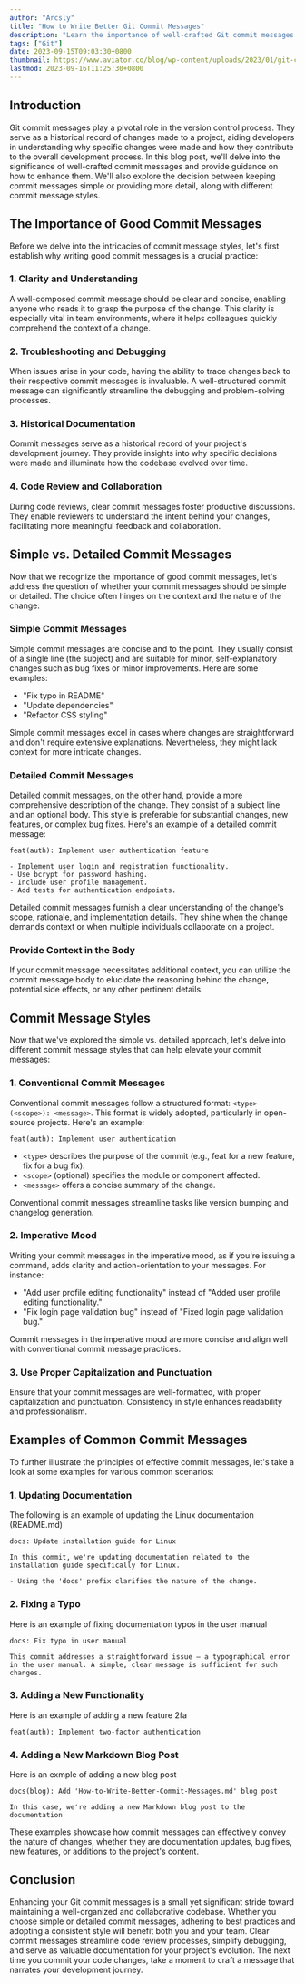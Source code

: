 ```yaml
---
author: "Arcsly"
title: "How to Write Better Git Commit Messages"
description: "Learn the importance of well-crafted Git commit messages and discover whether simple or detailed commit messages are right for your projects. Explore various commit message styles and best practices to enhance collaboration and codebase documentation."
tags: ["Git"]
date: 2023-09-15T09:03:30+0800
thumbnail: https://www.aviator.co/blog/wp-content/uploads/2023/01/git-commit.png
lastmod: 2023-09-16T11:25:30+0800
---
```


## Introduction

Git commit messages play a pivotal role in the version control process. They serve as a historical record of changes made to a project, aiding developers in understanding why specific changes were made and how they contribute to the overall development process. In this blog post, we'll delve into the significance of well-crafted commit messages and provide guidance on how to enhance them. We'll also explore the decision between keeping commit messages simple or providing more detail, along with different commit message styles.

## The Importance of Good Commit Messages

Before we delve into the intricacies of commit message styles, let's first establish why writing good commit messages is a crucial practice:

### 1. Clarity and Understanding

A well-composed commit message should be clear and concise, enabling anyone who reads it to grasp the purpose of the change. This clarity is especially vital in team environments, where it helps colleagues quickly comprehend the context of a change.

### 2. Troubleshooting and Debugging

When issues arise in your code, having the ability to trace changes back to their respective commit messages is invaluable. A well-structured commit message can significantly streamline the debugging and problem-solving processes.

### 3. Historical Documentation

Commit messages serve as a historical record of your project's development journey. They provide insights into why specific decisions were made and illuminate how the codebase evolved over time.

### 4. Code Review and Collaboration

During code reviews, clear commit messages foster productive discussions. They enable reviewers to understand the intent behind your changes, facilitating more meaningful feedback and collaboration.

## Simple vs. Detailed Commit Messages

Now that we recognize the importance of good commit messages, let's address the question of whether your commit messages should be simple or detailed. The choice often hinges on the context and the nature of the change:

### Simple Commit Messages

Simple commit messages are concise and to the point. They usually consist of a single line (the subject) and are suitable for minor, self-explanatory changes such as bug fixes or minor improvements. Here are some examples:

- "Fix typo in README"
- "Update dependencies"
- "Refactor CSS styling"

Simple commit messages excel in cases where changes are straightforward and don't require extensive explanations. Nevertheless, they might lack context for more intricate changes.

### Detailed Commit Messages

Detailed commit messages, on the other hand, provide a more comprehensive description of the change. They consist of a subject line and an optional body. This style is preferable for substantial changes, new features, or complex bug fixes. Here's an example of a detailed commit message:

```plaintext
feat(auth): Implement user authentication feature

- Implement user login and registration functionality.
- Use bcrypt for password hashing.
- Include user profile management.
- Add tests for authentication endpoints.
```

Detailed commit messages furnish a clear understanding of the change's scope, rationale, and implementation details. They shine when the change demands context or when multiple individuals collaborate on a project.

### Provide Context in the Body

If your commit message necessitates additional context, you can utilize the commit message body to elucidate the reasoning behind the change, potential side effects, or any other pertinent details.

## Commit Message Styles

Now that we've explored the simple vs. detailed approach, let's delve into different commit message styles that can help elevate your commit messages:

### 1. Conventional Commit Messages

Conventional commit messages follow a structured format: `<type>(<scope>): <message>`. This format is widely adopted, particularly in open-source projects. Here's an example:

```shell
feat(auth): Implement user authentication
```

- `<type>` describes the purpose of the commit (e.g., feat for a new feature, fix for a bug fix).
- `<scope>` (optional) specifies the module or component affected.
- `<message>` offers a concise summary of the change.

Conventional commit messages streamline tasks like version bumping and changelog generation.

### 2. Imperative Mood

Writing your commit messages in the imperative mood, as if you're issuing a command, adds clarity and action-orientation to your messages. For instance:

- "Add user profile editing functionality" instead of "Added user profile editing functionality."
- "Fix login page validation bug" instead of "Fixed login page validation bug."

Commit messages in the imperative mood are more concise and align well with conventional commit message practices.

### 3. Use Proper Capitalization and Punctuation

Ensure that your commit messages are well-formatted, with proper capitalization and punctuation. Consistency in style enhances readability and professionalism.

## Examples of Common Commit Messages

To further illustrate the principles of effective commit messages, let's take a look at some examples for various common scenarios:

### 1. Updating Documentation

The following is an example of updating the Linux documentation (README.md)

```plain
docs: Update installation guide for Linux

In this commit, we're updating documentation related to the installation guide specifically for Linux.

- Using the 'docs' prefix clarifies the nature of the change.
```

### 2. Fixing a Typo

Here is an example of fixing documentation typos in the user manual

```plain
docs: Fix typo in user manual

This commit addresses a straightforward issue — a typographical error in the user manual. A simple, clear message is sufficient for such changes.
```

### 3. Adding a New Functionality

Here is an example of adding a new feature 2fa

```plain
feat(auth): Implement two-factor authentication
```

### 4. Adding a New Markdown Blog Post

Here is an exmple of adding a new blog post

```plain
docs(blog): Add 'How-to-Write-Better-Commit-Messages.md' blog post

In this case, we're adding a new Markdown blog post to the documentation
```

These examples showcase how commit messages can effectively convey the nature of changes, whether they are documentation updates, bug fixes, new features, or additions to the project's content.

## Conclusion

Enhancing your Git commit messages is a small yet significant stride toward maintaining a well-organized and collaborative codebase. Whether you choose simple or detailed commit messages, adhering to best practices and adopting a consistent style will benefit both you and your team. Clear commit messages streamline code review processes, simplify debugging, and serve as valuable documentation for your project's evolution. The next time you commit your code changes, take a moment to craft a message that narrates your development journey.